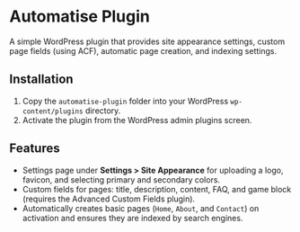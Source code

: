 # Automatise Plugin

A simple WordPress plugin that provides site appearance settings, custom page fields (using ACF), automatic page creation, and indexing settings.

## Installation
1. Copy the `automatise-plugin` folder into your WordPress `wp-content/plugins` directory.
2. Activate the plugin from the WordPress admin plugins screen.

## Features
- Settings page under **Settings > Site Appearance** for uploading a logo, favicon, and selecting primary and secondary colors.
- Custom fields for pages: title, description, content, FAQ, and game block (requires the Advanced Custom Fields plugin).
- Automatically creates basic pages (`Home`, `About`, and `Contact`) on activation and ensures they are indexed by search engines.
